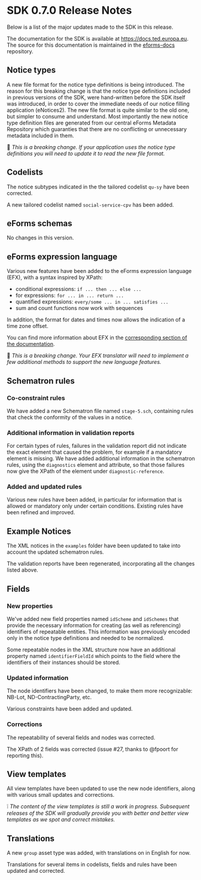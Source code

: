 # SDK 0.7.0 Release Notes

Below is a list of the major updates made to the SDK in this release.

The documentation for the SDK is available at https://docs.ted.europa.eu. The source for this documentation is maintained in the [eforms-docs](https://github.com/OP-TED/eforms-docs) repository.

## Notice types
A new file format for the notice type definitions is being introduced. The reason for this breaking change is that the notice type definitions included in previous versions of the SDK, were hand-written before the SDK itself was introduced, in order to cover the immediate needs of our notice filling application (eNotices2). The new file format is quite similar to the old one, but simpler to consume and understand. Most importantly the new notice type definition files are generated from our central eForms Metadata Repository which guaranties that there are no conflicting or unnecessary metadata included in them.

:construction: _This is a breaking change. If your application uses the notice type definitions you will need to update it to read the new file format._


## Codelists
The notice subtypes indicated in the  the tailored codelist `qu-sy` have been corrected.

A new tailored codelist named `social-service-cpv` has been added.


## eForms schemas
No changes in this version.


## eForms expression language
Various new features have been added to the eForms expression language (EFX), with a syntax inspired by XPath:
* conditional expressions: `if ... then ... else ...`
* for expressions: `for ... in ... return ...`
* quantified expressions: `every/some ... in ... satisfies ...`
* sum and count functions now work with sequences 

In addition, the format for dates and times now allows the indication of a time zone offset.

You can find more information about EFX in the [corresponding section of the documentation](https://docs.ted.europa.eu/eforms/0.7.0/efx).

:construction: _This is a breaking change. Your EFX translator will need to implement a few additional methods to support the new language features._

## Schematron rules

### Co-constraint rules
We have added a new Schematron file named `stage-5.sch`, containing rules that check the conformity of the values in a notice.

### Additional information in validation reports
For certain types of rules, failures in the validation report did not indicate the exact element that caused the problem, for example if a mandatory element is missing. We have added additional information in the schematron rules, using the `diagnostics` element and attribute, so that those failures now give the XPath of the element under `diagnostic-reference`.

### Added and updated rules
Various new rules have been added, in particular for information that is allowed or mandatory only under certain conditions.
Existing rules have been refined and improved.


## Example Notices
The XML notices in the `examples` folder have been updated to take into account the updated schematron rules.

The validation reports have been regenerated, incorporating all the changes listed above.


## Fields

### New properties
We've added new field properties named `idScheme` and `idSchemes` that provide the necessary information for creating (as well as referencing) identifiers of repeatable entities. This information was previously encoded only in the notice type definitions and needed to be normalized.

Some repeatable nodes in the XML structure now have an additional property named `identifierFieldId` which points to the field where the identifiers of their instances should be stored.

### Updated information
The node identifiers have been changed, to make them more recognizable: NB-Lot, ND-ContractingParty, etc.

Various constraints have been added and updated.

### Corrections
The repeatability of several fields and nodes was corrected.

The XPath of 2 fields was corrected (issue #27, thanks to @fpoort for reporting this).


## View templates
All view templates have been updated to use the new node identifiers, along with various small updates and corrections. 

:grey_exclamation: _The content of the view templates is still a work in progress. Subsequent releases of the SDK will gradually provide you with better and better view templates as we spot and correct mistakes._


## Translations
A new `group` asset type was added, with translations on in English for now.

Translations for several items in codelists, fields and rules have been updated and corrected.
